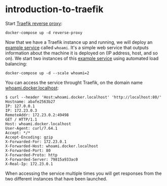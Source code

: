 # introduction-to-traefik

Start [Traefik reverse proxy](https://traefik.io/traefik/):
```shell
docker-compose up -d reverse-proxy
```

Now that we have a Traefik instance up and running, we will deploy an [example service](https://github.com/traefik/whoami) called `whoami`. It's a simple web service that outputs information about the machine it is deployed on (IP address, host, and so on). We start two instances of this [example service](https://github.com/traefik/whoami) using automated load balancing:
```shell
docker-compose up -d --scale whoami=2
```

You can access the service throught Traefik, on the domain name [whoami.docker.localhost](http://whoami.docker.localhost):

```shell
$ curl --header 'Host:whoami.docker.localhost' 'http://localhost:80/'
Hostname: abafe2563b27
IP: 127.0.0.1
IP: 172.23.0.3
RemoteAddr: 172.23.0.2:49498
GET / HTTP/1.1
Host: whoami.docker.localhost
User-Agent: curl/7.64.1
Accept: */*
Accept-Encoding: gzip
X-Forwarded-For: 172.23.0.1
X-Forwarded-Host: whoami.docker.localhost
X-Forwarded-Port: 80
X-Forwarded-Proto: http
X-Forwarded-Server: 79815a933ac0
X-Real-Ip: 172.23.0.1
```

When accessing the service multiple times you will get responses from the two different instances that have been launched.